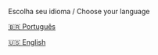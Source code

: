 Escolha seu idioma / Choose your language

[🇧🇷 Português](./docs/pt_BR/Migracoes.md)

[🇺🇸 English](./docs/en/Migrations.md)
